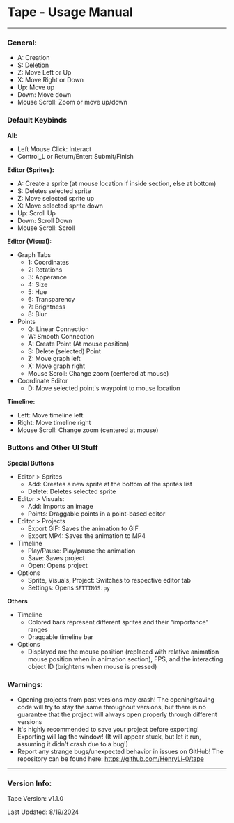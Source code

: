 # Tape - Usage Manual

---

### General:

- A: Creation
- S: Deletion
- Z: Move Left or Up
- X: Move Right or Down
- Up: Move up
- Down: Move down
- Mouse Scroll: Zoom or move up/down

### Default Keybinds

**All:**
- Left Mouse Click: Interact
- Control_L or Return/Enter: Submit/Finish

**Editor (Sprites):**
- A: Create a sprite (at mouse location if inside section, else at bottom)
- S: Deletes selected sprite
- Z: Move selected sprite up
- X: Move selected sprite down
- Up: Scroll Up
- Down: Scroll Down
- Mouse Scroll: Scroll

**Editor (Visual):**
- Graph Tabs
    - 1: Coordinates
    - 2: Rotations
    - 3: Apperance
    - 4: Size
    - 5: Hue
    - 6: Transparency
    - 7: Brightness
    - 8: Blur
- Points
    - Q: Linear Connection
    - W: Smooth Connection
    - A: Create Point (At mouse position)
    - S: Delete (selected) Point
    - Z: Move graph left
    - X: Move graph right
    - Mouse Scroll: Change zoom (centered at mouse)
- Coordinate Editor
    - D: Move selected point's waypoint to mouse location

**Timeline:**
- Left: Move timeline left
- Right: Move timeline right
- Mouse Scroll: Change zoom (centered at mouse)

### Buttons and Other UI Stuff

**Special Buttons**
- Editor > Sprites
    - Add: Creates a new sprite at the bottom of the sprites list
    - Delete: Deletes selected sprite
- Editor > Visuals:
    - Add: Imports an image
    - Points: Draggable points in a point-based editor
- Editor > Projects
    - Export GIF: Saves the animation to GIF
    - Export MP4: Saves the animation to MP4
- Timeline
    - Play/Pause: Play/pause the animation
    - Save: Saves project
    - Open: Opens project
- Options
    - Sprite, Visuals, Project: Switches to respective editor tab
    - Settings: Opens `SETTINGS.py`

**Others**
- Timeline
    - Colored bars represent different sprites and their "importance" ranges
    - Draggable timeline bar
- Options
    - Displayed are the mouse position (replaced with relative animation mouse position when in animation section), FPS, and the interacting object ID (brightens when mouse is pressed)

### Warnings:
- Opening projects from past versions may crash! The opening/saving code will try to stay the same throughout versions, but there is no guarantee that the project will always open properly through different versions
- It's highly recommended to save your project before exporting! Exporting will lag the window! (It will appear stuck, but let it run, assuming it didn't crash due to a bug!)
- Report any strange bugs/unexpected behavior in issues on GitHub! The repository can be found here: https://github.com/HenryLi-0/tape

---

### Version Info:

Tape Version: v1.1.0

Last Updated: 8/19/2024
